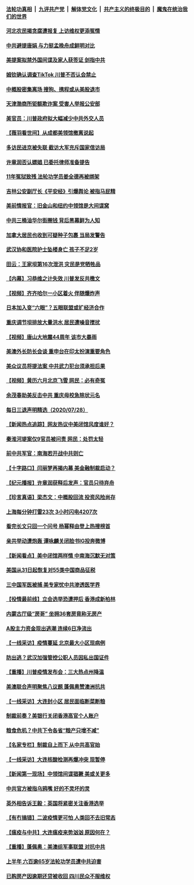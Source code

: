 ####  [法轮功真相](../../../../basic/blob/master/README.md?t=07300302) &nbsp;|&nbsp; [九评共产党](../../../../9ping.md/blob/master/README.md?t=07300302) &nbsp;|&nbsp; [解体党文化](../../../../jtdwh.md/blob/master/README.md?t=07300302)  &nbsp;|&nbsp; [共产主义的终极目的](../../../../gczydzjmd.md/blob/master/README.md?t=07300302) &nbsp;|&nbsp; [魔鬼在统治我们的世界](../../../../mgztzwmdsj.md/blob/master/README.md?t=07300302) 

#### [河北农民揭贪腐遭报复 上访维权更添冤情](../pages/nsc413/n12292580.md?t=07300302) 

#### [中共避提唐娟 与力挺孟晚舟成鲜明对比](../pages/nsc413/n12292429.md?t=07300302) 

#### [美提案拟禁外国间谍及家人获签证 剑指中共](../pages/nsc413/n12292669.md?t=07300302) 

#### [姆钦确认调查TikTok 川普不否认会禁止](../pages/nsc413/n12292827.md?t=07300302) 

#### [中概股密集离场 搜狗、携程或从美股退市](../pages/nsc413/n12292579.md?t=07300302) 

#### [天津渤商所钜额欺诈案 受害人举报公安部](../pages/nsc413/n12292457.md?t=07300302) 

#### [美官员：川普政府拟大幅减少中共外交人员](../pages/nsc413/n12292598.md?t=07300302) 


#### [【薇羽看世间】从成都美领馆撤离说起](../pages/nsc413/n12292578.md?t=07300302) 

#### [多访民进京被失联 截访大军充斥国家信访局](../pages/nsc413/n12292323.md?t=07300302) 

#### [许章润否认嫖娼 已委托律师准备提告](../pages/nsc413/n12292367.md?t=07300302) 

#### [11年冤狱致残 法轮功学员姜全德再被绑架](../pages/nsc413/n12289866.md?t=07300302) 

#### [吉林公安副厅长《平安经》引爆舆论 被指马屁精](../pages/nsc413/n12292167.md?t=07300302) 

#### [美前情报官：旧金山和纽约中领馆是大间谍窝](../pages/nsc413/n12291837.md?t=07300302) 

#### [中共三桶油华尔街圈钱 背后黑幕鲜为人知](../pages/nsc413/n12249199.md?t=07300302) 

#### [加拿大居民也收到可疑种子包裹 当局发警告](../pages/nsc413/n12292294.md?t=07300302) 

#### [武汉协和医院护士坠楼身亡 孩子不足2岁](../pages/nsc413/n12292127.md?t=07300302) 

#### [田云：王家坝第16次泄洪 灾民是党牺牲品](../pages/nsc413/n12290895.md?t=07300302) 

#### [【内幕】习恭维之计失效 川普发反共檄文](../pages/nsc413/n12280824.md?t=07300302) 

#### [【视频】齐齐哈尔一小区着火 伴随爆炸声](../pages/nsc413/n12291719.md?t=07300302) 

#### [日本加入变“六眼”？五眼联盟或扩经济合作](../pages/nsc413/n12291795.md?t=07300302) 

#### [重庆调节坝排放大量洪水 居民遭噪音搅扰](../pages/nsc413/n12291759.md?t=07300302) 

#### [【视频】唐山大地震44周年 该市大暴雨](../pages/nsc413/n12291606.md?t=07300302) 

#### [美澳外长防长会谈 重申台在印太扮演重要角色](../pages/nsc413/n12291522.md?t=07300302) 

#### [美众议员将提法案 中共武力犯台须承担后果](../pages/nsc413/n12291438.md?t=07300302) 

#### [【视频】黄历六月北京飞雪 网民：必有奇冤](../pages/nsc413/n12291106.md?t=07300302) 

#### [余茂春助美反击中共 重庆母校急除状元名](../pages/nsc413/n12291090.md?t=07300302) 

#### [每日三退声明精选（2020/07/28）](../pages/nsc413/n12291224.md?t=07300302) 

#### [【新闻热点追踪】网友热议中美闭馆风度谁好？](../pages/nsc413/n12291151.md?t=07300302) 

#### [秦淮河堤案仅9官员被问责 网民：处罚太轻](../pages/nsc413/n12290940.md?t=07300302) 

#### [前中共军官：南海若开战中共则亡](../pages/nsc413/n12290905.md?t=07300302) 

#### [【十字路口】闫丽梦再揭内幕 美金融制裁启动？](../pages/nsc413/n12290919.md?t=07300302) 

#### [【纪元播报】许章润获释后发声：官员只待弃舟](../pages/nsc413/n12290767.md?t=07300302) 

#### [【珍言真语】梁杰文：中概股回流 投资风险尚存](../pages/nsc413/n12290698.md?t=07300302) 

#### [上海每分钟打雷23次 3小时闪电4207次](../pages/nsc413/n12290744.md?t=07300302) 

#### [看完长文只回一个问号 杨幂释由登上热搜榜首](../pages/nsc413/n12290665.md?t=07300302) 

#### [亲共举动遭炮轰 谭咏麟关闭脸书IG投奔微博](../pages/nsc413/n12290343.md?t=07300302) 

#### [【新闻看点】美中闭馆两样情 中南海沉默无对策](../pages/nsc413/n12290644.md?t=07300302) 

#### [美国从31日起恢复对55类中国商品征税](../pages/nsc413/n12290545.md?t=07300302) 

#### [三中国军医被捕 美专家忧中共渗透医学界](../pages/nsc413/n12290692.md?t=07300302) 

#### [【役情最前线】立会选举恐遭押后 香港成新柏林](../pages/nsc413/n12290660.md?t=07300302) 

#### [内蒙古厅级“房哥” 坐拥36套房竟称无房产](../pages/nsc413/n12290403.md?t=07300302) 

#### [A股主力资金现出逃潮 连续6日净流出](../pages/nsc413/n12290426.md?t=07300302) 

#### [【一线采访】疫情蔓延 北京最大小区现病例](../pages/nsc413/n12290486.md?t=07300302) 

#### [防出逃？武汉加强管控公职人员因私出国证件](../pages/nsc413/n12290555.md?t=07300302) 

#### [【重播】川普疫情发布会：三大热点州降温](../pages/nsc413/n12289922.md?t=07300302) 

#### [美澳联合声明聚焦八议题 蓬佩奥赞澳洲抗共](../pages/nsc413/n12290485.md?t=07300302) 

#### [【一线采访】大连封小区 居民面临断菜断粮](../pages/nsc413/n12290493.md?t=07300302) 

#### [制裁前奏？美银行关闭香港高官个人账户](../pages/nsc413/n12290365.md?t=07300302) 

#### [粮食危机？中共下令各省“粮产只增不减”](../pages/nsc413/n12290166.md?t=07300302) 

#### [【名家专栏】制裁自上而下 从中共高官始](../pages/nsc413/n12288333.md?t=07300302) 

#### [【一线采访】大连核酸检测再爆冲突 现暂停](../pages/nsc413/n12290288.md?t=07300302) 

#### [【新闻第一现场】中领馆间谍猖獗 美或关更多](../pages/nsc413/n12289472.md?t=07300302) 

#### [中共官方被指乌鸦嘴 好的不灵坏的灵](../pages/nsc413/n12290052.md?t=07300302) 

#### [英外相告诉王毅：英国将紧密关注香港选举](../pages/nsc413/n12290251.md?t=07300302) 

#### [【有冇搞错】二波疫情更可怕 人类回不去旧常态](../pages/nsc413/n12290169.md?t=07300302) 

#### [【瘟疫与中共】大连瘟疫来势汹汹 原因何在？](../pages/nsc413/n12287474.md?t=07300302) 

#### [【重播】蓬佩奥：美澳组军事联盟 对抗中共](../pages/nsc413/n12289911.md?t=07300302) 

#### [上半年 六百逾65岁法轮功学员遭中共迫害](../pages/nsc413/n12286889.md?t=07300302) 

#### [已购房产因逾期还贷被收回 四川民众不服维权](../pages/nsc413/n12290085.md?t=07300302) 


